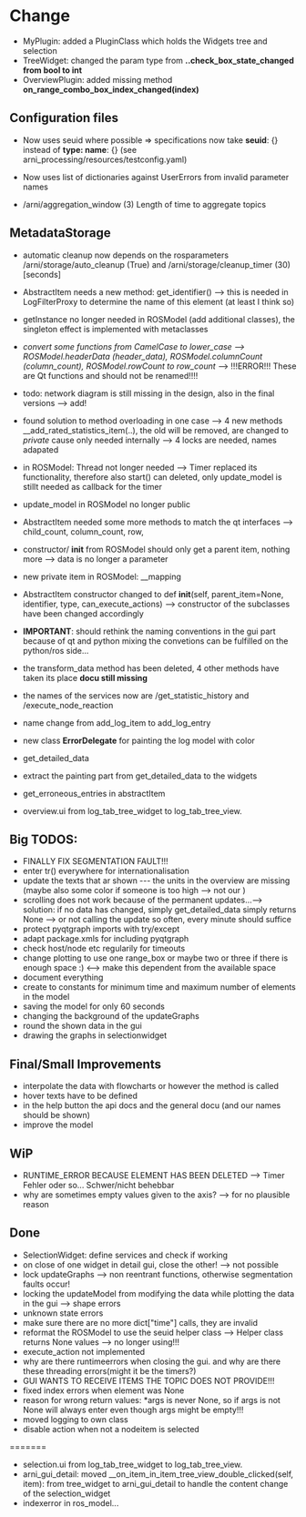 Change
===

* MyPlugin: added a PluginClass which holds the Widgets tree and selection
* TreeWidget: changed the param type from **..check_box_state_changed from bool to int**
* OverviewPlugin: added missing method **on_range_combo_box_index_changed(index)**

## Configuration files
* Now uses seuid where possible
=> specifications now take **seuid**: {} instead of **type: name**: {} (see arni_processing/resources/testconfig.yaml)
* Now uses list of dictionaries against UserErrors from invalid parameter names

* /arni/aggregation_window (3) Length of time to aggregate topics

## MetadataStorage
* automatic cleanup now depends on the rosparameters /arni/storage/auto_cleanup (True) and /arni/storage/cleanup_timer (30)[seconds]


* AbstractItem needs a new method: get_identifier() --> this is needed in LogFilterProxy to determine the name of this element (at least I think so)
* getInstance no longer needed in ROSModel (add additional classes), the singleton effect is implemented with metaclasses
* *convert some functions from CamelCase to lower_case --> ROSModel.headerData (header_data), ROSModel.columnCount (column_count), ROSModel.rowCount to row_count* --> !!!ERROR!!! These are Qt functions and should not be renamed!!!!
* todo: network diagram is still missing in the design, also in the final versions --> add!
* found solution to method overloading in one case --> 4 new methods __add_rated_statistics_item(..), the old will be removed, are changed to *private* cause only needed internally --> 4 locks are needed, names adapated
* in ROSModel: Thread not longer needed --> Timer replaced its functionality, therefore also start() can deleted, only update_model is stillt needed as callback for the timer
* update_model in ROSModel no longer public
* AbstractItem needed some more methods to match the qt interfaces --> child_count, column_count, row, 
* constructor/ __init__ from ROSModel should only get a parent item, nothing more --> data is no longer a parameter
* new private item in ROSModel: __mapping
* AbstractItem constructor changed to def __init__(self, parent_item=None, identifier, type, can_execute_actions) --> constructor of the subclasses have been changed accordingly
*  **IMPORTANT**: should rethink the naming conventions in the gui part because of qt and python mixing the convetions can be fulfilled on the python/ros side...
* the transform_data method has been deleted, 4 other methods have taken its place **docu still missing**
* the names of the services now are /get_statistic_history and /execute_node_reaction
* name change from add_log_item to add_log_entry
* new class **ErrorDelegate** for painting the log model with color
* get_detailed_data 
* extract the painting part from get_detailed_data to the widgets
* get_erroneous_entries in abstractItem
* overview.ui from log_tab_tree_widget to log_tab_tree_view.

## Big TODOS:
* FINALLY FIX SEGMENTATION FAULT!!!
* enter tr() everywhere for internationalisation
* update the texts that ar shown  --- the units in the overview are missing (maybe also some color if someone is too high --> not our )
* scrolling does not work because of the permanent updates...--> solution: if no data has changed, simply get_detailed_data simply returns None --> or not calling the update so often, every minute should suffice
* protect pyqtgraph imports with try/except
* adapt package.xmls for including pyqtgraph
* check host/node etc regularily for timeouts
* change plotting to use one range_box or maybe two or three if there is enough space :) <--> make this dependent from the available space
* document everything
* create to constants for minimum time and maximum number of elements in the model
* saving the model for only 60 seconds 
* changing the background of the updateGraphs
* round the shown data in the gui
* drawing the graphs in selectionwidget

## Final/Small Improvements
* interpolate the data with flowcharts or however the method is called
* hover texts have to be defined
* in the help button the api docs and the general docu (and our names should be shown)
* improve the model 

## WiP
* RUNTIME_ERROR BECAUSE ELEMENT HAS BEEN DELETED --> Timer Fehler oder so... Schwer/nicht behebbar
* why are sometimes empty values given to the axis? --> for no plausible reason

## Done
* SelectionWidget: define services and check if working
* on close of one widget in detail gui, close the other! --> not possible
* lock updateGraphs --> non reentrant functions, otherwise segmentation faults occur!
* locking the updateModel from modifying the data while plotting the data in the gui --> shape errors
* unknown state errors
* make sure there are no more dict["time"] calls, they are invalid
* reformat the ROSModel to use the seuid helper class --> Helper class returns None values --> no longer using!!!
* execute_action not implemented
* why are there runtimeerrors when closing the gui. and why are there these threading errors(might it be the timers?)
* GUI WANTS TO RECEIVE ITEMS THE TOPIC DOES NOT PROVIDE!!!
* fixed index errors when element was None
* reason for wrong return values: *args is never None, so if args is not None will always enter even though args might be empty!!!
* moved logging to own class
* disable action when not a nodeitem is selected

=======
* selection.ui from log_tab_tree_widget to log_tab_tree_view.
* arni_gui_detail: moved __on_item_in_item_tree_view_double_clicked(self, item): from tree_widget to arni_gui_detail to handle the content change of the selection_widget
* indexerror in ros_model...